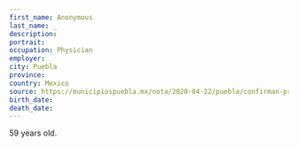 ```yaml
---
first_name: Anonymous
last_name: _
description: 
portrait: 
occupation: Physician
employer: 
city: Puebla
province: 
country: Mexico
source: https://municipiospuebla.mx/nota/2020-04-22/puebla/confirman-primer-m%C3%A9dico-muerto-en-puebla-por-contagio-de-covid19
birth_date: 
death_date: 
---
```


59 years old.
